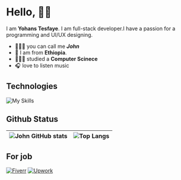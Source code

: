 # Hello, 👋🏼

I am **Yohans Tesfaye**. I am full-stack developer.I have a passion for a programming and UI/UX designing.

- 💂🏼‍♂️ you can call me _**John**_
- 📍 I am from **Ethiopia**.  
- 👨🏼‍🎓 studied a **Computer Scinece**
- 🎧 love to listen music

## Technologies

![My Skills](https://skillicons.dev/icons?i=html,css,sass,js,php,mysql,flutter,sqlite,md,vscode&theme=light)

## Github Status

| ![John GitHub stats](https://github-readme-stats.vercel.app/api?username=yohanstesfaye&show_icons=true&count_private=true&hide=contribs&hide_title=true&icon_color=55bb55&hide_border=true) | ![Top Langs](https://github-readme-stats.vercel.app/api/top-langs/?username=yohanstesfaye&layout=compact&hide_border=true&title_color=242424) |
| :-: | :-: |

## For job

[![Fiverr](https://img.shields.io/badge/fiverr-1DBF73?style=for-the-badge&logo=fiverr&logoColor=white)](https://www.fiverr.com/yohans_tesfaye) [![Upwork](https://img.shields.io/badge/UpWork-6FDA44?style=for-the-badge&logo=Upwork&logoColor=white)](https://www.upwork.com/freelancers/~01a8b2a59e2cddb804)
